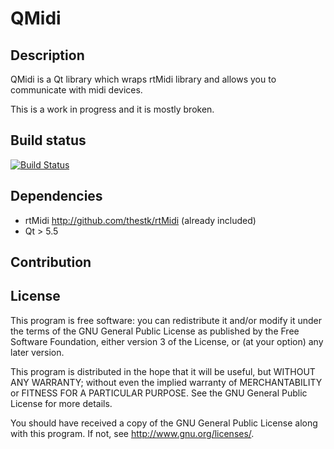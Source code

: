QMidi
===

Description
---
QMidi is a Qt library which wraps rtMidi library and allows you to communicate with midi devices.

This is a work in progress and it is mostly broken.

Build status
---
[![Build Status](https://travis-ci.org/thomasgeissl/QMidi.svg?branch=master)](https://travis-ci.org/thomasgeissl/QMidi)

Dependencies
---
* rtMidi <http://github.com/thestk/rtMidi> (already included)
* Qt > 5.5

Contribution
---

License
---
This program is free software: you can redistribute it and/or modify it under the terms of the GNU General Public License as published by the Free Software Foundation, either version 3 of the License, or (at your option) any later version.

This program is distributed in the hope that it will be useful, but WITHOUT ANY WARRANTY; without even the implied warranty of MERCHANTABILITY or FITNESS FOR A PARTICULAR PURPOSE. See the GNU General Public License for more details.

You should have received a copy of the GNU General Public License along with this program. If not, see http://www.gnu.org/licenses/.
